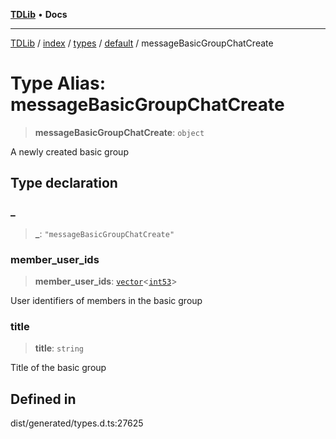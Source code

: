 [**TDLib**](../../../../../../README.md) • **Docs**

***

[TDLib](../../../../../../modules.md) / [index](../../../../../README.md) / [types](../../../README.md) / [default](../README.md) / messageBasicGroupChatCreate

# Type Alias: messageBasicGroupChatCreate

> **messageBasicGroupChatCreate**: `object`

A newly created basic group

## Type declaration

### \_

> **\_**: `"messageBasicGroupChatCreate"`

### member\_user\_ids

> **member\_user\_ids**: [`vector`](vector.md)\<[`int53`](int53.md)\>

User identifiers of members in the basic group

### title

> **title**: `string`

Title of the basic group

## Defined in

dist/generated/types.d.ts:27625
